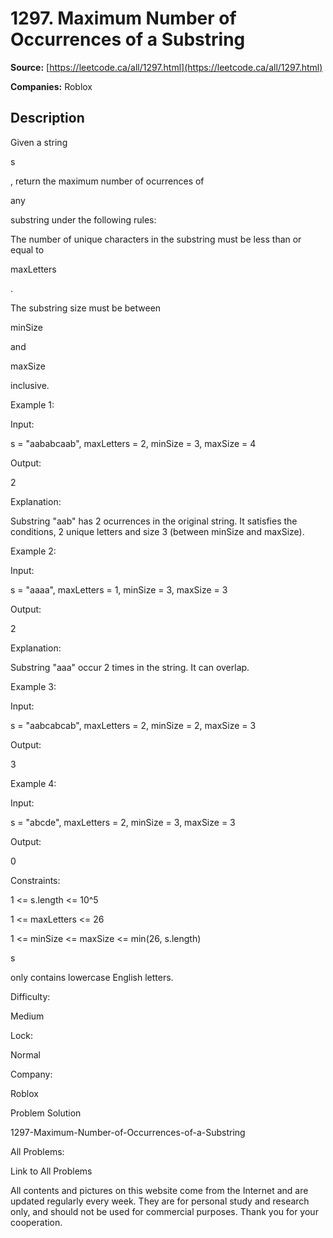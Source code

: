 # 1297. Maximum Number of Occurrences of a Substring

**Source:** [https://leetcode.ca/all/1297.html](https://leetcode.ca/all/1297.html)

**Companies:** Roblox

## Description

Given a string

s

, return the maximum number of ocurrences of

any

substring under the following rules:

The number of unique characters in the substring must be less than or equal to

maxLetters

.

The substring size must be between

minSize

and

maxSize

inclusive.

Example 1:

Input:

s = "aababcaab", maxLetters = 2, minSize = 3, maxSize = 4

Output:

2

Explanation:

Substring "aab" has 2 ocurrences in the original string.
It satisfies the conditions, 2 unique letters and size 3 (between minSize and maxSize).

Example 2:

Input:

s = "aaaa", maxLetters = 1, minSize = 3, maxSize = 3

Output:

2

Explanation:

Substring "aaa" occur 2 times in the string. It can overlap.

Example 3:

Input:

s = "aabcabcab", maxLetters = 2, minSize = 2, maxSize = 3

Output:

3

Example 4:

Input:

s = "abcde", maxLetters = 2, minSize = 3, maxSize = 3

Output:

0

Constraints:

1 <= s.length <= 10^5

1 <= maxLetters <= 26

1 <= minSize <= maxSize <= min(26, s.length)

s

only contains lowercase English letters.

Difficulty:

Medium

Lock:

Normal

Company:

Roblox

Problem Solution

1297-Maximum-Number-of-Occurrences-of-a-Substring

All Problems:

Link to All Problems

All contents and pictures on this website come from the Internet and are updated regularly every week. They are for personal study and research only, and should not be used for commercial purposes. Thank you for your cooperation.

